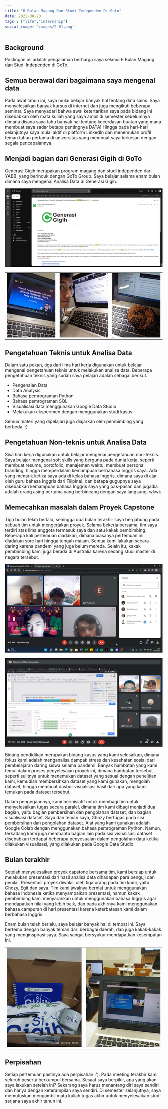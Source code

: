 ```yaml
---
title: "6 Bulan Magang Dan Studi Independen Di Goto"
date: 2022-08-20
tags : ["life","internship"]
social_image: 'images/2-01.png'
---
```


## Background

Postingan ini adalah pengalaman berharga saya selama 6 Bulan Magang dan Studi Independen di GoTo.

## Semua berawal dari bagaimana saya mengenal data

Pada awal tahun ini, saya mulai belajar banyak hal tentang data sains. Saya menyelesaikan banyak kursus di internet dan juga mengikuti beberapa seminar. Saya menyadari bahwa awal ketertarikan saya pada bidang ini disebabkan oleh mata kuliah yang saya ambil di semester sebelumnya dimana disana saya tahu banyak hal tentang kecerdasan buatan yang mana membuat saya sadar betapa pentingnya DATA! Hingga pada hari-hari selanjutnya saya mulai aktif di platform LinkedIn dan menemukan profil teman tahun pertama di universitas yang membuat saya terkesan dengan segala pencapaiannya.

## Menjadi bagian dari Generasi Gigih di GoTo

Generasi Gigih merupakan program magang dan studi independen dari YABB, yang berinduk dengan GoTo Group. Saya belajar selama enam bulan dimana saya mengenal Analisa Data di Generasi Gigih.

![](images/2-01.png)

| | | |
| - | - | - |
| ![](images/2-03.png) | ![](images/2-02.png) | ![](images/2-04.png) |


## Pengetahuan Teknis untuk Analisa Data
    
Dalam satu pekan, tiga dari lima hari kerja digunakan untuk belajar mengenai pengetahuan teknis untuk melakukan analisa data. Beberapa pengetahuan teknis yang sudah saya pelajari adalah sebagai berikut.
- Pengenalan Data
- Data Analysis
- Bahasa pemrograman Python
- Bahasa pemrograman SQL
- Visualisasi data menggunakan Google Data Studio
- Melakukan eksperimen dengan menggunakan studi kasus

Semua materi yang dipelajari juga diajarkan oleh pembimbing yang berbeda. :)
    

## Pengetahuan Non-teknis untuk Analisa Data

Sisa hari kerja digunakan untuk belajar mengenai pengetahuan non-teknis. Saya belajar mengenai soft skills yang berguna pada dunia kerja, seperti membuat resume, portofolio, manajemen waktu, membuat personal branding, hingga memperdalam kemampuan berbahasa Inggris saya. Ada yang menarik ketika saya ada di kelas bahasa Inggris, dimana saya di ajar oleh guru bahasa Inggris dari Filipina!, dan betapa gugupnya saya disebabkan kemampuan bahasa Inggris saya yang pas-pasan dan jugadia adalah orang asing pertama yang berbincang dengan saya langsung. wkwk
    
    
## Memecahkan masalah dalam Proyek Capstone

Tiga bulan telah berlalu, sehingga dua bulan terakhir saya bergabung pada sebuah tim untuk mengerjakan proyek. Selama bekerja bersama, tim saya terdiri atas lima anggota termasuk saya dan satu kakak pembimbing. Beberapa kali pertemuan diadakan, dimana biasanya pertemuan ini diadakan sore hari hingga tengah malam. Semua kami lakukan secara daring karena pandemi yang juga belum mereda. Selain itu, kakak pembimbing kami juga berada di Australia karena sedang studi master di negara tersebut.

![](images/2-05.png)

![](images/2-06.png)

Bidang pendidikan merupakan bidang kasus yang kami selesaikan, dimana fokus kami adalah menganalisa dampak stress dan kesehatan sosial dari pembelajaran daring siswa selama pandemi. Banyak hambatan yang kami temui dalam proses penyelesaian proyek ini, dimana hambatan tersebut seperti sulitnya untuk menemukan dataset yang sesuai dengan penelitian kami, kemudian membersihkan dataset yang kami gunakan, mengolah dataset, hingga membuat dasbor visualisasi hasil dari apa yang kami temukan pada dataset tersebut.    
    
Dalam pengerjaannya, kami berinisiatif untuk membagi tim untuk menyelesaikan tugas secara paralel, dimana tim kami dibagi menjadi dua bagian, yaitu bagian pembersihan dan pengolahan dataset, dan bagian visualisasi dataset. Saya dan teman saya, Ghozy bertugas pada sisi pembersihan dan pengolahan dataset. Alat yang kami gunakan adalah Google Colab dengan menggunakan bahasa pemrograman Python. Namun, terkadang kami juga membantu bagian lain pada sisi visualisasi dataset disebabkan terdapat beberapa penyesuaian dalam pengolahan data ketika dilakukan visualisasi, yang dilakukan pada Google Data Studio.
    
## Bulan terakhir

Setelah menyelesaikan proyek capstone bersama tim, kami bersiap untuk melakukan presentasi dari hasil analisa data dihadapan para penguji dan penilai. Presentasi proyek diwakili oleh tiga orang pada tim kami, yaitu Ghozy, Egit dan saya. Tim kami awalnya berniat untuk menggunakan bahasa Indonesia ketika menyampaikan presentasi, namun kakak pembimbing kami menyarankan untuk menggunakan bahasa Inggris agar mendapatkan nilai yang lebih baik, dan pada akhirnya kami menggunakan bahasa campuran di hari presentasi karena keterbatasan kami dalam berbahasa Inggris.

Enam bulan telah berlalu, saya belajar banyak hal di tempat ini. Saya bertemu dengan banyak teman dari berbagai daerah, dan juga kakak-kakak yang menginspirasi saya. Saya sangat bersyukur mendapatkan kesempatan ini.

| | |
| - | - |
| ![7](images/2-07.png) | ![8](images/2-08.png) |

## Perpisahan

Setiap pertemuan pastinya ada perpisahan :'). Pada meeting terakhir kami, seluruh peserta berkumpul bersama. Sesaat saya berpikir, apa yang akan saya lakukan setelah ini? Sekarang saya harus menantang diri saya sendiri dan hanya dengan keterampilan saya sendiri. Di semester selanjutnya, saya memutuskan mengambil mata kuliah tugas akhir untuk menyelesaikan studi sarjana saya akhir tahun ini.
